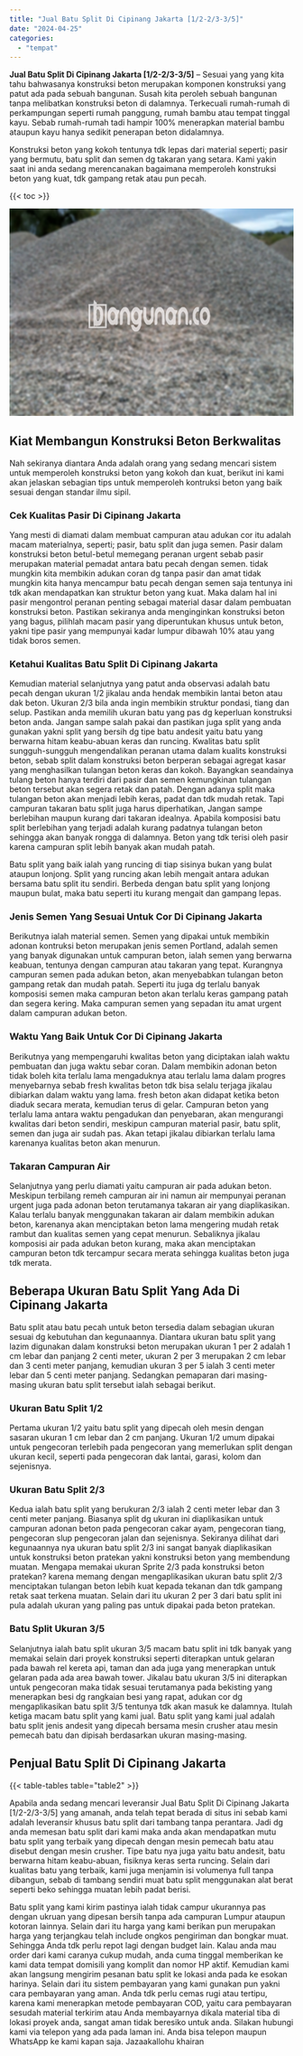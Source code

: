 ```yaml
---
title: "Jual Batu Split Di Cipinang Jakarta [1/2-2/3-3/5]"
date: "2024-04-25"
categories: 
  - "tempat"
---
```


**Jual Batu Split Di Cipinang Jakarta \[1/2-2/3-3/5\]** – Sesuai yang yang kita tahu bahwasanya konstruksi beton merupakan komponen konstruksi yang patut ada pada sebuah bangunan. Susah kita peroleh sebuah bangunan tanpa melibatkan konstruksi beton di dalamnya. Terkecuali rumah-rumah di perkampungan seperti rumah panggung, rumah bambu atau tempat tinggal kayu. Sebab rumah-rumah tadi hampir 100% menerapkan material bambu ataupun kayu hanya sedikit penerapan beton didalamnya.

Konstruksi beton yang kokoh tentunya tdk lepas dari material seperti; pasir yang bermutu, batu split dan semen dg takaran yang setara. Kami yakin saat ini anda sedang merencanakan bagaimana memperoleh konstruksi beton yang kuat, tdk gampang retak atau pun pecah.

{{< toc >}}

![Jual Batu Split Di Cipinang Jakarta [1/2-2/3-3/5]](/images/jual-batu-split-02.png)

## Kiat Membangun Konstruksi Beton Berkwalitas

Nah sekiranya diantara Anda adalah orang yang sedang mencari sistem untuk memperoleh konstruksi beton yang kokoh dan kuat, berikut ini kami akan jelaskan sebagian tips untuk memperoleh kontruksi beton yang baik sesuai dengan standar ilmu sipil.

### Cek Kualitas Pasir Di Cipinang Jakarta

Yang mesti di diamati dalam membuat campuran atau adukan cor itu adalah macam materialnya, seperti; pasir, batu split dan juga semen. Pasir dalam konstruksi beton betul-betul memegang peranan urgent sebab pasir merupakan material pemadat antara batu pecah dengan semen. tidak mungkin kita membikin adukan coran dg tanpa pasir dan amat tidak mungkin kita hanya mencampur batu pecah dengan semen saja tentunya ini tdk akan mendapatkan kan struktur beton yang kuat. Maka dalam hal ini pasir mengontrol peranan penting sebagai material dasar dalam pembuatan konstruksi beton. Pastikan sekiranya anda menginginkan konstruksi beton yang bagus, pilihlah macam pasir yang diperuntukan khusus untuk beton, yakni tipe pasir yang mempunyai kadar lumpur dibawah 10% atau yang tidak boros semen.

### Ketahui Kualitas Batu Split Di Cipinang Jakarta

Kemudian material selanjutnya yang patut anda observasi adalah batu pecah dengan ukuran 1/2 jikalau anda hendak membikin lantai beton atau dak beton. Ukuran 2/3 bila anda ingin membikin struktur pondasi, tiang dan selup. Pastikan anda memilih ukuran batu yang pas dg keperluan konstruksi beton anda. Jangan sampe salah pakai dan pastikan juga split yang anda gunakan yakni split yang bersih dg tipe batu andesit yaitu batu yang berwarna hitam keabu-abuan keras dan runcing. Kwalitas batu split sungguh-sungguh mengendalikan peranan utama dalam kualits konstruksi beton, sebab split dalam konstruksi beton berperan sebagai agregat kasar yang menghasilkan tulangan beton keras dan kokoh. Bayangkan seandainya tulang beton hanya terdiri dari pasir dan semen kemungkinan tulangan beton tersebut akan segera retak dan patah. Dengan adanya split maka tulangan beton akan menjadi lebih keras, padat dan tdk mudah retak. Tapi campuran takaran batu split juga harus diperhatikan, Jangan sampe berlebihan maupun kurang dari takaran idealnya. Apabila komposisi batu split berlebihan yang terjadi adalah kurang padatnya tulangan beton sehingga akan banyak rongga di dalamnya. Beton yang tdk terisi oleh pasir karena campuran split lebih banyak akan mudah patah.

Batu split yang baik ialah yang runcing di tiap sisinya bukan yang bulat ataupun lonjong. Split yang runcing akan lebih mengait antara adukan bersama batu split itu sendiri. Berbeda dengan batu split yang lonjong maupun bulat, maka batu seperti itu kurang mengait dan gampang lepas.

### Jenis Semen Yang Sesuai Untuk Cor Di Cipinang Jakarta

Berikutnya ialah material semen. Semen yang dipakai untuk membikin adonan kontruksi beton merupakan jenis semen Portland, adalah semen yang banyak digunakan untuk campuran beton, ialah semen yang berwarna keabuan, tentunya dengan campuran atau takaran yang tepat. Kurangnya campuran semen pada adukan beton, akan menyebabkan tulangan beton gampang retak dan mudah patah. Seperti itu juga dg terlalu banyak komposisi semen maka campuran beton akan terlalu keras gampang patah dan segera kering. Maka campuran semen yang sepadan itu amat urgent dalam campuran adukan beton.

### Waktu Yang Baik Untuk Cor Di Cipinang Jakarta

Berikutnya yang mempengaruhi kwalitas beton yang diciptakan ialah waktu pembuatan dan juga waktu sebar coran. Dalam membikin adonan beton tidak boleh kita terlalu lama mengaduknya atau terlalu lama dalam progres menyebarnya sebab fresh kwalitas beton tdk bisa selalu terjaga jikalau dibiarkan dalam waktu yang lama. fresh beton akan didapat ketika beton diaduk secara merata, kemudian terus di gelar. Campuran beton yang terlalu lama antara waktu pengadukan dan penyebaran, akan mengurangi kwalitas dari beton sendiri, meskipun campuran material pasir, batu split, semen dan juga air sudah pas. Akan tetapi jikalau dibiarkan terlalu lama karenanya kualitas beton akan menurun.

### Takaran Campuran Air

Selanjutnya yang perlu diamati yaitu campuran air pada adukan beton. Meskipun terbilang remeh campuran air ini namun air mempunyai peranan urgent juga pada adonan beton terutamanya takaran air yang diaplikasikan. Kalau terlalu banyak menggunakan takaran air dalam membikin adukan beton, karenanya akan menciptakan beton lama mengering mudah retak rambut dan kualitas semen yang cepat menurun. Sebaliknya jikalau komposisi air pada adukan beton kurang, maka akan menciptakan campuran beton tdk tercampur secara merata sehingga kualitas beton juga tdk merata.

## Beberapa Ukuran Batu Split Yang Ada Di Cipinang Jakarta

Batu split atau batu pecah untuk beton tersedia dalam sebagian ukuran sesuai dg kebutuhan dan kegunaannya. Diantara ukuran batu split yang lazim digunakan dalam konstruksi beton merupakan ukuran 1 per 2 adalah 1 cm lebar dan panjang 2 centi meter, ukuran 2 per 3 merupakan 2 cm lebar dan 3 centi meter panjang, kemudian ukuran 3 per 5 ialah 3 centi meter lebar dan 5 centi meter panjang. Sedangkan pemaparan dari masing-masing ukuran batu split tersebut ialah sebagai berikut.

### Ukuran Batu Split 1/2

Pertama ukuran 1/2 yaitu batu split yang dipecah oleh mesin dengan sasaran ukuran 1 cm lebar dan 2 cm panjang. Ukuran 1/2 umum dipakai untuk pengecoran terlebih pada pengecoran yang memerlukan split dengan ukuran kecil, seperti pada pengecoran dak lantai, garasi, kolom dan sejenisnya.

### Ukuran Batu Split 2/3

Kedua ialah batu split yang berukuran 2/3 ialah 2 centi meter lebar dan 3 centi meter panjang. Biasanya split dg ukuran ini diaplikasikan untuk campuran adonan beton pada pengecoran cakar ayam, pengecoran tiang, pengecoran slup pengecoran jalan dan sejenisnya. Sekiranya dilihat dari kegunaannya nya ukuran batu split 2/3 ini sangat banyak diaplikasikan untuk konstruksi beton pratekan yakni konstruksi beton yang membendung muatan. Mengapa memakai ukuran Sprite 2/3 pada konstruksi beton pratekan? karena memang dengan mengaplikasikan ukuran batu split 2/3 menciptakan tulangan beton lebih kuat kepada tekanan dan tdk gampang retak saat terkena muatan. Selain dari itu ukuran 2 per 3 dari batu split ini pula adalah ukuran yang paling pas untuk dipakai pada beton pratekan.

### Batu Split Ukuran 3/5

Selanjutnya ialah batu split ukuran 3/5 macam batu split ini tdk banyak yang memakai selain dari proyek konstruksi seperti diterapkan untuk gelaran pada bawah rel kereta api, taman dan ada juga yang menerapkan untuk gelaran pada ada area bawah tower. Jikalau batu ukuran 3/5 ini diterapkan untuk pengecoran maka tidak sesuai terutamanya pada bekisting yang menerapkan besi dg rangkaian besi yang rapat, adukan cor dg mengaplikasikan batu split 3/5 tentunya tdk akan masuk ke dalamnya. Itulah ketiga macam batu split yang kami jual. Batu split yang kami jual adalah batu split jenis andesit yang dipecah bersama mesin crusher atau mesin pemecah batu dan dipisah berdasarkan ukuran masing-masing.

## Penjual Batu Split Di Cipinang Jakarta

{{< table-tables table="table2" >}}

Apabila anda sedang mencari leveransir Jual Batu Split Di Cipinang Jakarta \[1/2-2/3-3/5\] yang amanah, anda telah tepat berada di situs ini sebab kami adalah leveransir khusus batu split dari tambang tanpa perantara. Jadi dg anda memesan batu split dari kami maka anda akan mendapatkan mutu batu split yang terbaik yang dipecah dengan mesin pemecah batu atau disebut dengan mesin crusher. Tipe batu nya juga yaitu batu andesit, batu berwarna hitam keabu-abuan, fisiknya keras serta runcing. Selain dari kualitas batu yang terbaik, kami juga menjamin isi volumenya full tanpa dibangun, sebab di tambang sendiri muat batu split menggunakan alat berat seperti beko sehingga muatan lebih padat berisi.

Batu split yang kami kirim pastinya ialah tidak campur ukurannya pas dengan ukruan yang dipesan bersih tanpa ada campuran Lumpur ataupun kotoran lainnya. Selain dari itu harga yang kami berikan pun merupakan harga yang terjangkau telah include ongkos pengiriman dan bongkar muat. Sehingga Anda tdk perlu repot lagi dengan budget lain. Kalau anda mau order dari kami caranya cukup mudah, anda cuma tinggal memberikan ke kami data tempat domisili yang komplit dan nomor HP aktif. Kemudian kami akan langsung mengirim pesanan batu split ke lokasi anda pada ke esokan harinya. Selain dari itu sistem pembayaran yang kami gunakan pun yakni cara pembayaran yang aman. Anda tdk perlu cemas rugi atau tertipu, karena kami menerapkan metode pembayaran COD, yaitu cara pembayaran sesudah material terkirim atau Anda membayarnya dikala material tiba di lokasi proyek anda, sangat aman tidak beresiko untuk anda. Silakan hubungi kami via telepon yang ada pada laman ini. Anda bisa telepon maupun WhatsApp ke kami kapan saja. Jazaakallohu khairan
